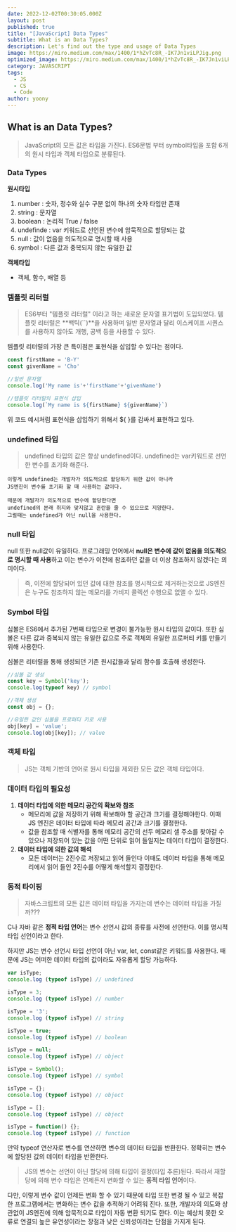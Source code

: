 ```yaml
---
date: 2022-12-02T00:30:05.000Z
layout: post
published: true
title: "[JavaScript] Data Types"
subtitle: What is an Data Types?
description: Let's find out the type and usage of Data Types
image: https://miro.medium.com/max/1400/1*hZvTc8R_-IK7Jn1viLPJig.png
optimized_image: https://miro.medium.com/max/1400/1*hZvTc8R_-IK7Jn1viLPJig.png
category: JAVASCRIPT
tags:
  - JS
  - CS
  - Code
author: yoony
---
```


## What is an Data Types?

> JavaScript의 모든 값은 타입을 가진다.
> ES6문법 부터 symbol타입을 포함 6개의 원시 타입과 객체 타입으로 분류된다.

### Data Types

**원시타입**

1. number : 숫자, 정수와 실수 구분 없이 하나의 숫자 타입만 존재
2. string : 문자열
3. boolean : 논리적 True / false
4. undefinde : var 키워드로 선언된 변수에 암묵적으로 할당되는 값
5. null : 값이 없음을 의도적으로 명시할 때 사용
6. symbol : 다른 값과 중복되지 않는 유일한 값

**객체타입**

- 객체, 함수, 배열 등



### 템플릿 리터럴

> ES6부터 "템플릿 리터럴" 이라고 하는 새로운 문자열 표기법이 도입되었다.
> 템플릿 리터럴은 **백틱(``)**을 사용하며 일반 문자열과 달리 이스케이프 시퀀스를 사용하지 않아도 개행, 공백 등을 사용할 수 있다.

템플릿 리터럴의 가장 큰 특이점은 표현식을 삽입할 수 있다는 점이다.

```javascript
const firstName = 'B-Y'
const givenName = 'Cho'

//일반 문자열
console.log('My name is'+'firstName'+'givenName')

//템플릿 리터럴의 표현식 삽입
console.log(`My name is ${firstName} ${givenName}`)
```

위 코드 예시처럼 표현식을 삽입하기 위해서 ${ }를 감싸서 표현하고 있다.



### undefined 타입

> undefined 타입의 값은 항상 undefined이다.
> undefined는 var키워드로 선언한 변수를 초기화 해준다. 

```
이렇게 undefined는 개발자가 의도적으로 할당하기 위한 값이 아니라 
JS엔진이 변수를 초기화 할 때 사용하는 값이다.

때문에 개발자가 의도적으로 변수에 할당한다면 
undefined의 본래 취지와 맞지않고 혼란을 줄 수 있으므로 지양한다. 
그럴때는 undefined가 아닌 null을 사용한다.
```



### null 타입

null 또한 null값이 유일하다.
프로그래밍 언어에서 **null은 변수에 값이 없음을 의도적으로 명시할 때 사용**하고 이는 변수가 이전에 참조하던 값을 더 이상 참조하지 않겠다는 의미이다.

> 즉, 이전에 할당되어 있던 값에 대한 참조를 명시적으로 제거하는것으로 JS엔진은 누구도 참조하지 않는 메모리를 가비지 콜렉션 수행으로 없앨 수 있다.



### Symbol 타입

심볼은 ES6에서 추가된 7번째 타입으로 변경이 불가능한 원시 타입의 값이다.
또한 심볼은 다른 값과 중복되지 않는 유일한 값으로 주로 객체의 유일한 프로퍼티 키를 만들기 위해 사용한다.

심볼은 리터럴을 통해 생성되던 기존 원시값들과 달리 함수를 호출해 생성한다.

```javascript
//심볼 값 생성
const key = Symbol('key');
console.log(typeof key) // symbol

//객체 생성
const obj = {};

//유일한 값인 심볼을 프로퍼티 키로 사용
obj[key] = 'value';
console.log(obj[key]); // value

```



### 객체 타입

> JS는 객체 기반의 언어로 원시 타입을 제외한 모든 값은 객체 타입이다.



### 데이터 타입의 필요성

1. **데이터 타입에 의한 메모리 공간의 확보와 참조**
   - 메모리에 값을 저장하기 위해 확보해야 할 공간과 크기를 결정해야한다.
     이때 JS 엔진은 데이터 타입에 따라 메모리 공간과 크기를 결정한다.
   - 값을 참조할 때 식별자를 통해 메모리 공간의 선두 메모리 셀 주소를 찾아갈 수 있으나 저장되어 있는 값을 어떤 단위로 읽어 들일지는 데이터 타입이 결정한다.
2. **데이터 타입에 의한 값의 해석**
   - 모든 데이터는 2진수로 저장되고 읽어 들인다 이때도 데이터 타입을 통해 메모리에서 읽어 들인 2진수를 어떻게 해석할지 결정한다.

### 동적 타이핑

> 자바스크립트의 모든 값은 데이터 타입을 가지는데 변수는 데이터 타입을 가질까???

C나 자바 같은 **정적 타입 언어**는 변수 선언시 값의 종류를 사전에 선언한다. 이를 명시적 타입 선언이라고 한다.

하지만 JS는 변수 선언시 타입 선언이 아닌 var, let, const같은 키워드를 사용한다.
때문에 JS는 어떠한 데이터 타입의 값이라도 자유롭게 할당 가능하다.

```javascript
var isType;
console.log (typeof isType) // undefined

isType = 3;
console.log (typeof isType) // number

isType = '3';
console.log (typeof isType) // string

isType = true;
console.log (typeof isType) // boolean

isType = null;
console.log (typeof isType) // object

isType = Symbol();
console.log (typeof isType) // symbol

isType = {};
console.log (typeof isType) // object

isType = [];
console.log (typeof isType) // object

isType = function() {};
console.log (typeof isType) // function
```

만약 typeof 연산자로 변수를 연산하면 변수의 데이터 타입을 반환한다.
정확히는 변수에 할당된 값의 데이터 타입을 반환한다.

> JS의 변수는 선언이 아닌 할당에 의해 타입이 결정(타입 추론)된다.
> 따라서 재할당에 의해 변수 타입은 언제든지 변화할 수 있는 **동적 타입 언어**이다.

다만, 이렇게 변수 값이 언제든 변화 할 수 있기 때문에 타입 또한 변경 될 수 있고 복잡한 프로그램에서는 변화하는 변수 값을 추적하기 어려워 진다.
또한, 개발자의 의도와 상관없이 JS엔진에 의해 암묵적으로 타입이 자동 변환 되기도 한다.
이는 예상치 못한 오류로 연결되 높은 유연성이라는 장점과 낮은 신뢰성이라는 단점을 가지게 된다.
